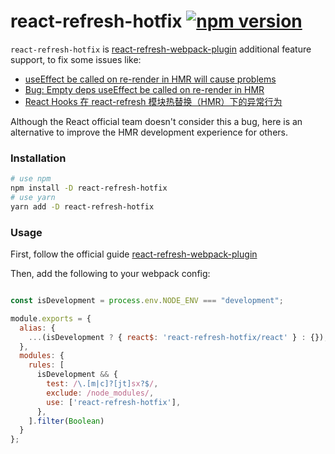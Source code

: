 # react-refresh-hotfix [![npm version](https://badge.fury.io/js/react-refresh-hotfix.svg)](https://badge.fury.io/js/react-refresh-hotfix)
`react-refresh-hotfix` is [react-refresh-webpack-plugin](https://github.com/pmmmwh/react-refresh-webpack-plugin) additional feature support, to fix some issues like:
- [useEffect be called on re-render in HMR will cause problems](https://github.com/pmmmwh/react-refresh-webpack-plugin/issues/384)
- [Bug: Empty deps useEffect be called on re-render in HMR](https://github.com/facebook/react/issues/21019)
- [React Hooks 在 react-refresh 模块热替换（HMR）下的异常行为](https://github.com/brickspert/blog/issues/42)

Although the React official team doesn't consider this a bug, here is an alternative to improve the HMR development experience for others.

### Installation
```sh
# use npm
npm install -D react-refresh-hotfix
# use yarn
yarn add -D react-refresh-hotfix
```

### Usage
First, follow the official guide [react-refresh-webpack-plugin](https://github.com/pmmmwh/react-refresh-webpack-plugin?tab=readme-ov-file#usage)

Then, add the following to your webpack config:

```js

const isDevelopment = process.env.NODE_ENV === "development";

module.exports = {
  alias: {
    ...(isDevelopment ? { react$: 'react-refresh-hotfix/react' } : {}),
  },
  modules: {
    rules: [
      isDevelopment && {
        test: /\.[m|c]?[jt]sx?$/,
        exclude: /node_modules/,
        use: ['react-refresh-hotfix'],
      },
    ].filter(Boolean)
  }
};
```
